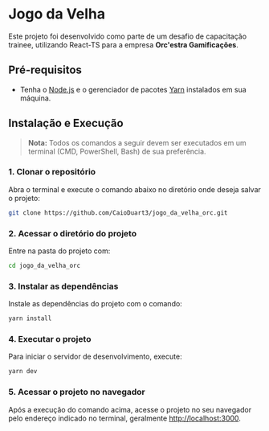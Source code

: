 
# Jogo da Velha

Este projeto foi desenvolvido como parte de um desafio de capacitação trainee, utilizando React-TS para a empresa **Orc'estra Gamificações**.

## Pré-requisitos
- Tenha o [Node.js](https://nodejs.org/) e o gerenciador de pacotes [Yarn](https://yarnpkg.com/) instalados em sua máquina.

## Instalação e Execução
> **Nota:** Todos os comandos a seguir devem ser executados em um terminal (CMD, PowerShell, Bash) de sua preferência.

### 1. Clonar o repositório
Abra o terminal e execute o comando abaixo no diretório onde deseja salvar o projeto:
```bash
git clone https://github.com/CaioDuart3/jogo_da_velha_orc.git
```

### 2. Acessar o diretório do projeto
Entre na pasta do projeto com:
```bash
cd jogo_da_velha_orc
```

### 3. Instalar as dependências
Instale as dependências do projeto com o comando:
```bash
yarn install
```

### 4. Executar o projeto
Para iniciar o servidor de desenvolvimento, execute:
```bash
yarn dev
```

### 5. Acessar o projeto no navegador
Após a execução do comando acima, acesse o projeto no seu navegador pelo endereço indicado no terminal, geralmente [http://localhost:3000](http://localhost:3000).
